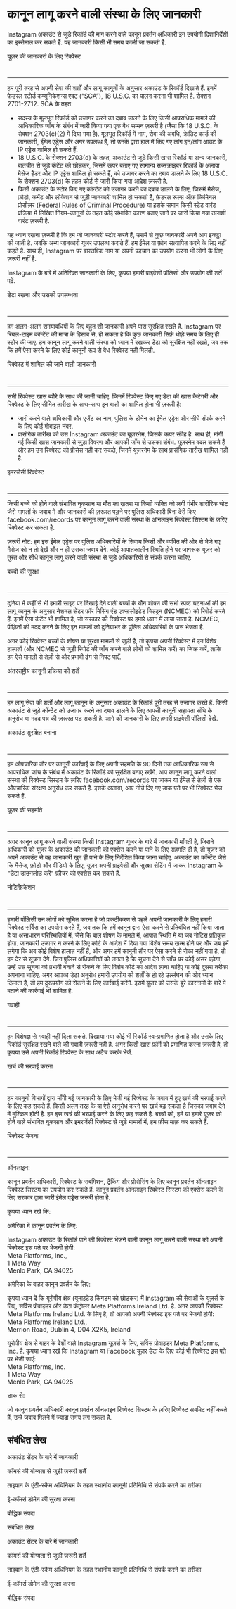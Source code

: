 कानून लागू करने वाली संस्था के लिए जानकारी
==========================================

Instagram अकाउंट से जुड़े रिकॉर्ड की मांग करने वाले कानून प्रवर्तन अधिकारी इन उपयोगी दिशानिर्देशों का इस्तेमाल कर सकते हैं. यह जानकारी किसी भी समय बदली जा सकती है.

यूज़र की जानकारी के लिए रिक्वेस्ट

#


--------------------------------------

हम पूरी तरह से अपनी सेवा की शर्तों और लागू कानूनों के अनुसार अकाउंट के रिकॉर्ड दिखाते हैं. इनमें फ़ेडरल स्टोर्ड कम्युनिकेशन्स एक्ट (“SCA”), 18 U.S.C. का पालन करना भी शामिल है. सेक्शन 2701-2712. SCA के तहत:

* सदस्य के मूलभूत रिकॉर्ड को उजागर करने का दबाव डालने के लिए किसी आपराधिक मामले की आधिकारिक जाँच के संबंध में जारी किया गया एक वैध सम्मन ज़रूरी है (जैसा कि 18 U.S.C. के सेक्शन 2703(c)(2) में दिया गया है). मूलभूत रिकॉर्ड में नाम, सेवा की अवधि, क्रेडिट कार्ड की जानकारी, ईमेल एड्रेस और अगर उपलब्ध हैं, तो उनके द्वारा हाल में किए गए लॉग इन/लॉग आउट के IP एड्रेस शामिल हो सकते हैं.
* 18 U.S.C. के सेक्शन 2703(d) के तहत, अकाउंट से जुड़े किसी खास रिकॉर्ड या अन्य जानकारी, बातचीत से जुड़े कंटेंट को छोड़कर, जिसमें ऊपर बताए गए सामान्य सब्सक्राइबर रिकॉर्ड के अलावा मैसेज हैडर और IP एड्रेस शामिल हो सकते हैं, को उजागर करने का दबाव डालने के लिए 18 U.S.C. के सेक्शन 2703(d) के तहत कोर्ट से जारी किया गया आदेश ज़रूरी है.
* किसी अकाउंट के स्टोर किए गए कॉन्टेंट को उजागर करने का दबाव डालने के लिए, जिसमें मैसेज, फ़ोटो, कमेंट और लोकेशन से जुड़ी जानकारी शामिल हो सकती है, फ़ेडरल रूल्स ऑफ़ क्रिमिनल प्रोसीज़र (Federal Rules of Criminal Procedure) या इसके समान किसी स्टेट वारंट प्रक्रिया में लिखित नियम-कानूनों के तहत कोई संभावित कारण बताए जाने पर जारी किया गया तलाशी वारंट ज़रूरी है.

यह ध्यान रखना ज़रूरी है कि हम जो जानकारी स्टोर करते हैं, उसमें से कुछ जानकारी अपने आप इकट्ठा की जाती है. जबकि अन्य जानकारी यूज़र उपलब्ध कराते हैं. हम ईमेल या फ़ोन सत्यापित करने के लिए नहीं कहते हैं. साथ ही, Instagram पर वास्तविक नाम या अपनी पहचान का उपयोग करना भी लोगों के लिए ज़रूरी नहीं है.

Instagram के बारे में अतिरिक्त जानकारी के लिए, कृपया हमारी प्राइवेसी पॉलिसी और उपयोग की शर्तें पढ़ें.

डेटा रखना और उसकी उपलब्धता

#


-------------------------------

हम अलग-अलग समयावधियों के लिए बहुत सी जानकारी अपने पास सुरक्षित रखते हैं. Instagram पर रियल-टाइम कॉन्टेंट की मात्रा के हिसाब से, हो सकता है कि कुछ जानकारी सिर्फ़ थोड़े समय के लिए ही स्टोर की जाए. हम कानून लागू करने वाली संस्था को ध्यान में रखकर डेटा को सुरक्षित नहीं रखते, जब तक कि हमें ऐसा करने के लिए कोई कानूनी रूप से वैध रिक्वेस्ट नहीं मिलती.

रिक्वेस्ट में शामिल की जाने वाली जानकारी

#


---------------------------------------------

सभी रिक्वेस्ट खास ब्यौरे के साथ की जानी चाहिए. जिनमें रिक्वेस्ट किए गए डेटा की खास कैटेगरी और रिक्वेस्ट के लिए सीमित तारीख के साथ-साथ इन बातों का शामिल होना भी ज़रूरी है:

* जारी करने वाले अधिकारी और एजेंट का नाम, पुलिस के डोमेन का ईमेल एड्रेस और सीधे संपर्क करने के लिए कोई मोबाइल नंबर.
* प्रासंगिक तारीख को उस Instagram अकाउंट का यूज़रनेम, जिसके ऊपर संदेह है. साथ ही, मांगी गई किसी खास जानकारी से जुड़ा विवरण और आपकी जाँच से उसका संबंध. यूज़रनेम बदल सकते हैं और हम उन रिक्वेस्ट को प्रोसेस नहीं कर सकते, जिनमें यूज़रनेम के साथ प्रासंगिक तारीख शामिल नहीं है.

इमरजेंसी रिक्वेस्ट

#


-----------------------

किसी बच्चे को होने वाले संभावित नुकसान या मौत का खतरा या किसी व्यक्ति को लगी गंभीर शारीरिक चोट जैसे मामलों के जवाब में और जानकारी की ज़रूरत पड़ने पर पुलिस अधिकारी बिना देरी किए facebook.com/records पर कानून लागू करने वाली संस्था के ऑनलाइन रिक्वेस्ट सिस्टम के ज़रिए रिक्वेस्ट कर सकता है.

ज़रूरी नोट: हम इस ईमेल एड्रेस पर पुलिस अधिकारियों के सिवाय किसी और व्यक्ति की ओर से भेजे गए मैसेज को न तो देखें और न ही उसका जवाब देंगे. कोई आपातकालीन स्थिति होने पर जागरूक यूज़र को तुरंत और सीधे कानून लागू करने वाली संस्था से जुड़े अधिकारियों से संपर्क करना चाहिए.

बच्चों की सुरक्षा

#


----------------------

दुनिया में कहीं से भी हमारी साइट पर दिखाई देने वाली बच्चों के यौन शोषण की सभी स्पष्ट घटनाओं की हम लागू कानून के अनुसार नेशनल सेंटर फ़ॉर मिसिंग एंड एक्सप्लोइटेड चिल्ड्रन (NCMEC) को रिपोर्ट करते हैं. इनमें ऐसा कंटेंट भी शामिल है, जो सरकार की रिक्वेस्ट पर हमारे ध्यान में लाया जाता है. NCMEC, पीड़ितों की मदद करने के लिए इन मामलों को दुनियाभर के पुलिस अधिकारियों के पास भेजता है.

अगर कोई रिक्वेस्ट बच्चों के शोषण या सुरक्षा मामलों से जुड़ी है, तो कृपया अपनी रिक्वेस्ट में इन विशेष हालातों (और NCMEC से जुड़ी रिपोर्ट की जाँच करने वाले लोगों को शामिल करें) का जिक्र करें, ताकि हम ऐसे मामलों से तेज़ी से और प्रभावी ढंग से निपट पाएँ.

अंतरराष्ट्रीय कानूनी प्रक्रिया की शर्तें

#


---------------------------------------------

हम लागू सेवा की शर्तों और लागू कानून के अनुसार अकाउंट के रिकॉर्ड पूरी तरह से उजागर करते हैं. किसी अकाउंट से जुड़े कॉन्टेंट को उजागर करने का दबाव डालने के लिए आपसी कानूनी सहायता संधि के अनुरोध या मदद पत्र की ज़रूरत पड़ सकती है. आगे की जानकारी के लिए हमारी प्राइवेसी पॉलिसी देखें.

अकाउंट सुरक्षित बनाना

#


--------------------------

हम औपचारिक तौर पर कानूनी कार्रवाई के लिए अपनी सहमति के 90 दिनों तक आधिकारिक रूप से आपराधिक जांच के संबंध में अकाउंट के रिकॉर्ड को सुरक्षित बनाए रखेंगे. आप कानून लागू करने वाली संस्था की रिक्वेस्ट सिस्टम के ज़रिए facebook.com/records पर जाकर या ईमेल से तेज़ी से एक औपचारिक संरक्षण अनुरोध कर सकते हैं. इसके अलावा, आप नीचे दिए गए डाक पते पर भी रिक्वेस्ट भेज सकते हैं.

यूज़र की सहमति

#


-------------------

अगर कानून लागू करने वाली संस्था किसी Instagram यूज़र के बारे में जानकारी माँगती है, जिसने अधिकारी को यूज़र के अकाउंट की जानकारी को एक्सेस करने या पाने के लिए सहमति दी है, तो यूज़र को अपने अकाउंट से वह जानकारी खुद ही पाने के लिए निर्देशित किया जाना चाहिए. अकाउंट का कॉन्टेंट जैसे कि मैसेज, फ़ोटो और वीडियो के लिए, यूज़र अपनी प्राइवेसी और सुरक्षा सेटिंग में जाकर Instagram के "डेटा डाउनलोड करें" फ़ीचर को एक्सेस कर सकते हैं.

नोटिफ़िकेशन

#


----------------

हमारी पॉलिसी उन लोगों को सूचित करना है जो प्रकटीकरण से पहले अपनी जानकारी के लिए हमारी रिक्वेस्ट सर्विस का उपयोग करते हैं, जब तक कि हमें कानून द्वारा ऐसा करने से प्रतिबंधित नहीं किया जाता है या असाधारण परिस्थितियों में, जैसे कि बाल शोषण के मामले में, आपात स्थिति में या जब नोटिस प्रतिकूल होगा. जानकारी उजागर न करने के लिए कोर्ट के आदेश में दिया गया विशेष समय खत्म होने पर और जब हमें लगेगा कि अब कोई विशेष हालात नहीं हैं, और अगर हमें कानूनी तौर पर ऐसा करने से रोका नहीं गया है, तो हम देर से सूचना देंगे. जिन पुलिस अधिकारियों को लगता है कि सूचना देने से जाँच पर कोई असर पड़ेगा, उन्हें उस सूचना को प्रभावी बनाने से रोकने के लिए विशेष कोर्ट का आदेश लाना चाहिए या कोई दूसरा तरीका अपनाना चाहिए. अगर आपका डेटा अनुरोध हमारी उपयोग की शर्तों के हो रहे उल्लंघन की ओर ध्यान दिलाता है, तो हम दुरूपयोग को रोकने के लिए कार्रवाई करेंगे. इसमें यूज़र को उसके बुरे कारनामों के बारे में बताने की कार्रवाई भी शामिल है.

गवाही

#


----------

हम विशेषज्ञ से गवाही नहीं दिला सकते. दिखाया गया कोई भी रिकॉर्ड स्व-प्रमाणित होता है और उसके लिए रिकॉर्ड सुरक्षित रखने वाले की गवाही ज़रूरी नहीं है. अगर किसी खास फ़ॉर्म को प्रमाणित करना ज़रूरी है, तो कृपया उसे अपनी रिकॉर्ड रिक्वेस्ट के साथ अटैच करके भेजें.

खर्च की भरपाई करना

#


-----------------------

हम कानूनी विभागों द्वारा माँगी गई जानकारी के लिए भेजी गई रिक्वेस्ट के जवाब में हुए खर्च की भरपाई करने के लिए कह सकते हैं. किसी अलग तरह के या ऐसे अनुरोध करने पर खर्च बढ़ सकता है जिसका जवाब देने में मुश्किल होती है. हम इस खर्च की भरपाई करने के लिए कह सकते है. बच्चों को, हमें या हमारे यूज़र को होने वाले संभावित नुकसान और इमरजेंसी रिक्वेस्ट से जुड़े मामलों में, हम फ़ीस माफ़ कर सकते हैं.

रिक्वेस्ट भेजना

#


--------------------

ऑनलाइन:

कानून प्रवर्तन अधिकारी, रिक्वेस्ट के सबमिशन, ट्रैकिंग और प्रोसेसिंग के लिए कानून प्रवर्तन ऑनलाइन रिक्वेस्ट सिस्टम का उपयोग कर सकते हैं. कानून प्रवर्तन ऑनलाइन रिक्वेस्ट सिस्टम को एक्सेस करने के लिए सरकार द्वारा जारी ईमेल एड्रेस ज़रूरी होता है.

कृपया ध्यान रखें कि:

अमेरिका में कानून प्रवर्तन के लिए:

Instagram अकाउंट के रिकॉर्ड पाने की रिक्वेस्ट भेजने वाली कानून लागू करने वाली संस्था को अपनी रिक्वेस्ट इस पते पर भेजनी होगी:  
Meta Platforms, Inc.,  
1 Meta Way  
Menlo Park, CA 94025

अमेरिका के बाहर कानून प्रवर्तन के लिए:

कृपया ध्यान दें कि यूरोपीय क्षेत्र (यूनाइटेड किंगडम को छोड़कर) में Instagram की सेवाओं के यूज़र्स के लिए, सर्विस प्रोवाइडर और डेटा कंट्रोलर Meta Platforms Ireland Ltd. है. अगर आपकी रिक्वेस्ट Meta Platforms Ireland Ltd. के लिए है, तो आपको अपनी रिक्वेस्ट इस पते पर भेजनी होगी:  
Meta Platforms Ireland Ltd.,  
Merrion Road, Dublin 4, D04 X2K5, Ireland  

यूरोपीय क्षेत्र से बाहर के देशों वाले Instagram यूज़र्स के लिए, सर्विस प्रोवाइडर Meta Platforms, Inc. है. कृपया ध्यान रखें कि Instagram या Facebook यूज़र डेटा के लिए कोई भी रिक्वेस्ट इस पते पर भेजी जाएँ:  
Meta Platforms, Inc.  
1 Meta Way  
Menlo Park, CA 94025

डाक से:

जो कानून प्रवर्तन अधिकारी कानून प्रवर्तन ऑनलाइन रिक्वेस्ट सिस्टम के ज़रिए रिक्वेस्ट सबमिट नहीं करते हैं, उन्हें जवाब मिलने में ज़्यादा समय लग सकता है.

संबंधित लेख
-----------

अकाउंट सेंटर के बारे में जानकारी

कॉमर्स की योग्यता से जुड़ी ज़रूरी शर्तें

ताइवान के एंटी-स्कैम अधिनियम के तहत स्थानीय कानूनी प्रतिनिधि से संपर्क करने का तरीका

ई-कॉमर्स डोमेन की सुरक्षा करना

बौद्धिक संपदा

संबंधित लेख

अकाउंट सेंटर के बारे में जानकारी

कॉमर्स की योग्यता से जुड़ी ज़रूरी शर्तें

ताइवान के एंटी-स्कैम अधिनियम के तहत स्थानीय कानूनी प्रतिनिधि से संपर्क करने का तरीका

ई-कॉमर्स डोमेन की सुरक्षा करना

बौद्धिक संपदा